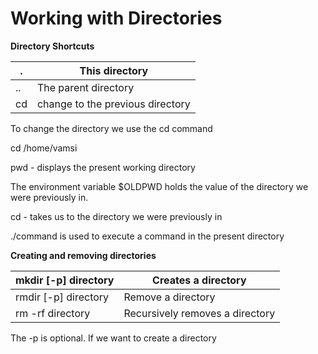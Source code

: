 # Working with Directories

**Directory Shortcuts**

| . | This directory |
| --- | --- |
| .. | The parent directory |
| cd  | change to the previous directory |

To change the directory we use the cd command

cd /home/vamsi 

pwd - displays the present working directory

The environment variable $OLDPWD holds the value of the directory we were previously in.

cd - takes us to the directory we were previously in

./command is used to execute a command in the present directory

**Creating and removing directories**

| mkdir [-p] directory | Creates a directory |
| --- | --- |
| rmdir [-p] directory | Remove a directory |
| rm -rf directory | Recursively removes a directory |

The -p is optional. If we want to create a directory
